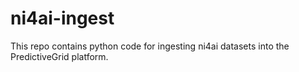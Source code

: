 # ni4ai-ingest

This repo contains python code for ingesting ni4ai datasets into the PredictiveGrid platform.
